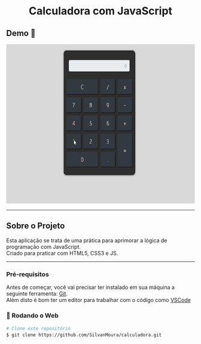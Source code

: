 <h1 style="text-align: center; font-weight: bold;">Calculadora com JavaScript</h1>

## Demo 📸

<div align="center" >
  <img src="github\Animação.gif" alt="demo-web" height="425">
</div>

---

## Sobre o Projeto

Esta aplicação se trata de uma prática para aprimorar a lógica de programação com JavaScript.
<br>
Criado para praticar com HTML5, CSS3 e JS.

---
### Pré-requisitos

Antes de começar, você vai precisar ter instalado em sua máquina a seguinte ferramenta:
[Git](https://git-scm.com).
<br>
Além disto é bom ter um editor para trabalhar com o código como [VSCode](https://code.visualstudio.com/)

### 🎲 Rodando o Web

```bash
# Clone este repositório
$ git clone https://github.com/SilvanMoura/calculadora.git

```
